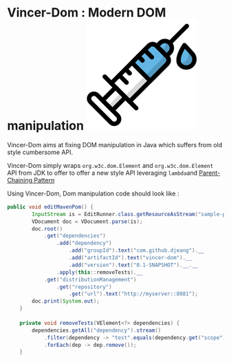 # Vincer-Dom : Modern DOM manipulation  <img src="syringe.svg"/>

Vincer-Dom aims at fixing DOM manipulation in Java which suffers from old style cumbersome API.

Vincer-Dom simply wraps `org.w3c.dom.Element` and `org.w3c.dom.Element` API from JDK to offer 
to offer a new style API leveraging `lambda`and [Parent-Chaining Pattern](https://github.com/djeang/parent-chaining/blob/master/readme.md)

Using Vincer-Dom, Dom manipulation code should look like :

```Java
public void editMavenPom() {
        InputStream is = EditRunner.class.getResourceAsStream("sample-pom.xml");
        VDocument doc = VDocument.parse(is);
        doc.root()
            .get("dependencies")
                .add("dependency")
                    .add("groupId").text("com.github.djeang").__
                    .add("artifactId").text("vincer-dom").__
                    .add("version").text("0.1-SNAPSHOT").__.__
                .apply(this::removeTests).__
            .get("distributionManagement")
                .get("repository")
                    .get("url").text("http://myserver::8081");
        doc.print(System.out);
    }

    private void removeTests(VElement<?> dependencies) {
        dependencies.getAll("dependency").stream()
            .filter(dependency -> "test".equals(dependency.get("scope").getText()))
            .forEach(dep -> dep.remove());
    }
```

